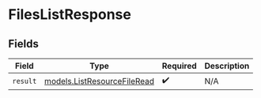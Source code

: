 # FilesListResponse


## Fields

| Field                                                            | Type                                                             | Required                                                         | Description                                                      |
| ---------------------------------------------------------------- | ---------------------------------------------------------------- | ---------------------------------------------------------------- | ---------------------------------------------------------------- |
| `result`                                                         | [models.ListResourceFileRead](../models/listresourcefileread.md) | :heavy_check_mark:                                               | N/A                                                              |